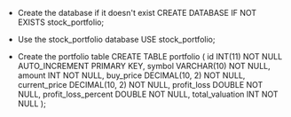 * Create the database if it doesn't exist
CREATE DATABASE IF NOT EXISTS stock_portfolio;

* Use the stock_portfolio database
USE stock_portfolio;

* Create the portfolio table
CREATE TABLE portfolio (
 id INT(11) NOT NULL AUTO_INCREMENT PRIMARY KEY,
     symbol VARCHAR(10) NOT NULL,
     amount INT NOT NULL,
     buy_price DECIMAL(10, 2) NOT NULL,
 current_price DECIMAL(10, 2) NOT NULL,
 profit_loss DOUBLE NOT NULL,
 profit_loss_percent DOUBLE NOT NULL,
 total_valuation INT NOT NULL
);


